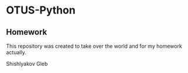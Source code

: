 # OTUS-Python
## Homework

This repository was created to take over the world and for my homework actually.

Shishlyakov Gleb 
